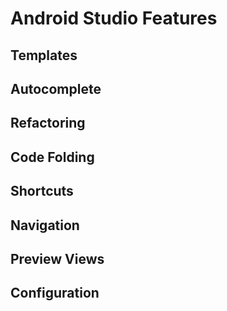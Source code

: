 Android Studio Features
===

Templates
---

Autocomplete
---

Refactoring
---

Code Folding
---

Shortcuts
---

Navigation
---

Preview Views
---

Configuration
---
